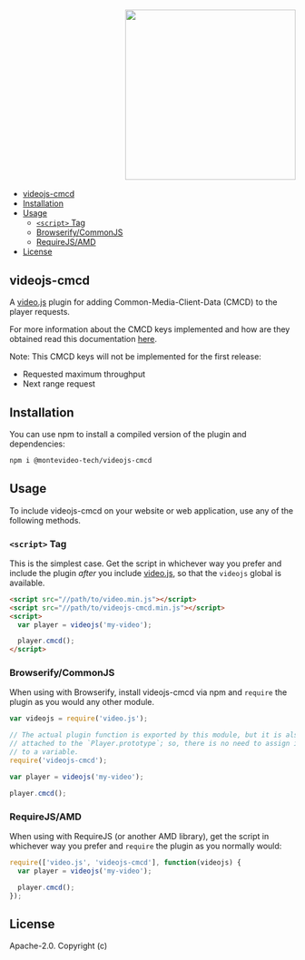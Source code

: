 <h3 align="right">
	<b>
	  <a href="https://montevideotech.dev/summer-camp-2023/"><img decoding="async" width="300"  src="https://montevideotech.dev/wp-content/uploads/2020/09/mvd-tech-02-1024x653.png" ></a><br>
  </b>
</h3>

<!-- START doctoc generated TOC please keep comment here to allow auto update -->
<!-- DON'T EDIT THIS SECTION, INSTEAD RE-RUN doctoc TO UPDATE -->


- [videojs-cmcd](#videojs-cmcd)
- [Installation](#installation)
- [Usage](#usage)
  - [`<script>` Tag](#script-tag)
  - [Browserify/CommonJS](#browserifycommonjs)
  - [RequireJS/AMD](#requirejsamd)
- [License](#license)

<!-- END doctoc generated TOC please keep comment here to allow auto update -->

## videojs-cmcd

A [video.js][videojs] plugin for adding Common-Media-Client-Data (CMCD) to the player requests.

For more information about the CMCD keys implemented and how are they obtained read this documentation [here][wiki].

Note: 
This CMCD keys will not be implemented for the first release:

- Requested maximum throughput
- Next range request

## Installation

You can use npm to install a compiled version of the plugin and dependencies:

```sh
npm i @montevideo-tech/videojs-cmcd
```

## Usage

To include videojs-cmcd on your website or web application, use any of the following methods.

### `<script>` Tag

This is the simplest case. Get the script in whichever way you prefer and include the plugin _after_ you include [video.js][videojs], so that the `videojs` global is available.

```html
<script src="//path/to/video.min.js"></script>
<script src="//path/to/videojs-cmcd.min.js"></script>
<script>
  var player = videojs('my-video');

  player.cmcd();
</script>
```

### Browserify/CommonJS

When using with Browserify, install videojs-cmcd via npm and `require` the plugin as you would any other module.

```js
var videojs = require('video.js');

// The actual plugin function is exported by this module, but it is also
// attached to the `Player.prototype`; so, there is no need to assign it
// to a variable.
require('videojs-cmcd');

var player = videojs('my-video');

player.cmcd();
```

### RequireJS/AMD

When using with RequireJS (or another AMD library), get the script in whichever way you prefer and `require` the plugin as you normally would:

```js
require(['video.js', 'videojs-cmcd'], function(videojs) {
  var player = videojs('my-video');

  player.cmcd();
});
```

## License

Apache-2.0. Copyright (c)

[videojs]: http://videojs.com/
[wiki]: https://github.com/montevideo-tech/videojs-cmcd/wiki/CMCD-key-values-information

